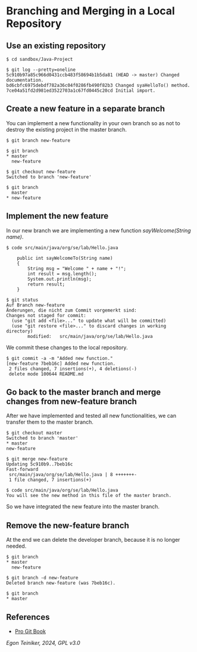 # Branching and Merging in a Local Repository


## Use an existing repository

```
$ cd sandbox/Java-Project

$ git log --pretty=oneline
5c910b97a85c966d0431ccb483f58694b1b5da81 (HEAD -> master) Changed documentation.
bd6cbfc6975debdf782a36c04f0286fb490f82b3 Changed syaHelloTo() method.
7ce04a51fd2d981ed3522703a1c67fd0445c20cd Initial import.
```


## Create a new feature in a separate branch

You can implement a new functionality in your own branch so as not to 
destroy the existing project in the master branch.

```
$ git branch new-feature

$ git branch
* master
  new-feature

$ git checkout new-feature
Switched to branch 'new-feature'

$ git branch
  master
* new-feature
```

## Implement the new feature

In our new branch we are implementing a new function *sayWelcome(String name)*.

```
$ code src/main/java/org/se/lab/Hello.java 

    public int sayWelcomeTo(String name)
    {
        String msg = "Welcome " + name + "!";
        int result = msg.length();
        System.out.println(msg);
        return result;
    }
```

```
$ git status 
Auf Branch new-feature
Änderungen, die nicht zum Commit vorgemerkt sind:
Changes not staged for commit:
  (use "git add <file>..." to update what will be committed)
  (use "git restore <file>..." to discard changes in working directory)
        modified:   src/main/java/org/se/lab/Hello.java
```

We commit these changes to the local repository.
```
$ git commit -a -m "Added new function."
[new-feature 7beb16c] Added new function.
 2 files changed, 7 insertions(+), 4 deletions(-)
 delete mode 100644 README.md
 ```


## Go back to the master branch and merge changes from new-feature branch

After we have implemented and tested all new functionalities, we can 
transfer them to the master branch.

```
$ git checkout master
Switched to branch 'master'
* master
new-feature

$ git merge new-feature
Updating 5c910b9..7beb16c
Fast-forward
 src/main/java/org/se/lab/Hello.java | 8 +++++++-
 1 file changed, 7 insertions(+)
 ```

```
$ code src/main/java/org/se/lab/Hello.java 
You will see the new method in this file of the master branch.
```

So we have integrated the new feature into the master branch.


## Remove the new-feature branch

At the end we can delete the developer branch, because it is no longer 
needed.

```
$ git branch
* master
  new-feature

$ git branch -d new-feature
Deleted branch new-feature (was 7beb16c).

$ git branch
* master
```

## References
* [Pro Git Book](https://git-scm.com/book/en/v2)

*Egon Teiniker, 2024, GPL v3.0*
